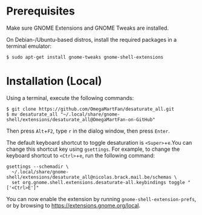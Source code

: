 Prerequisites
=============

Make sure GNOME Extensions and GNOME Tweaks are installed.

On Debian-/Ubuntu-based distros, install the required packages in a terminal
emulator:
```
$ sudo apt-get install gnome-tweaks gnome-shell-extensions
```

Installation (Local)
====================

Using a terminal, execute the following commands:

```
$ git clone https://github.com/OmegaMartFan/desaturate_all.git
$ mv desaturate_all "~/.local/share/gnome-shell/extensions/desaturate_all@OmegaMartFan-on-GitHub"
```

Then press `Alt`+`F2`, type `r` in the dialog window, then press `Enter`.

The default keyboard shortcut to toggle desaturation is `<Super>`+`e`.You can
change this shortcut key using `gsettings`. For example, to change the keyboard
shortcut to `<Ctrl>`+`e`, run the following command:

```
gsettings --schemadir \
  ~/.local/share/gnome-shell/extensions/desaturate_all@nicolas.brack.mail.be/schemas \
  set org.gnome.shell.extensions.desaturate-all.keybindings toggle "['<Ctrl>E']"
```

You can now enable the extension by running `gnome-shell-extension-prefs`, or by
browsing to https://extensions.gnome.org/local.

